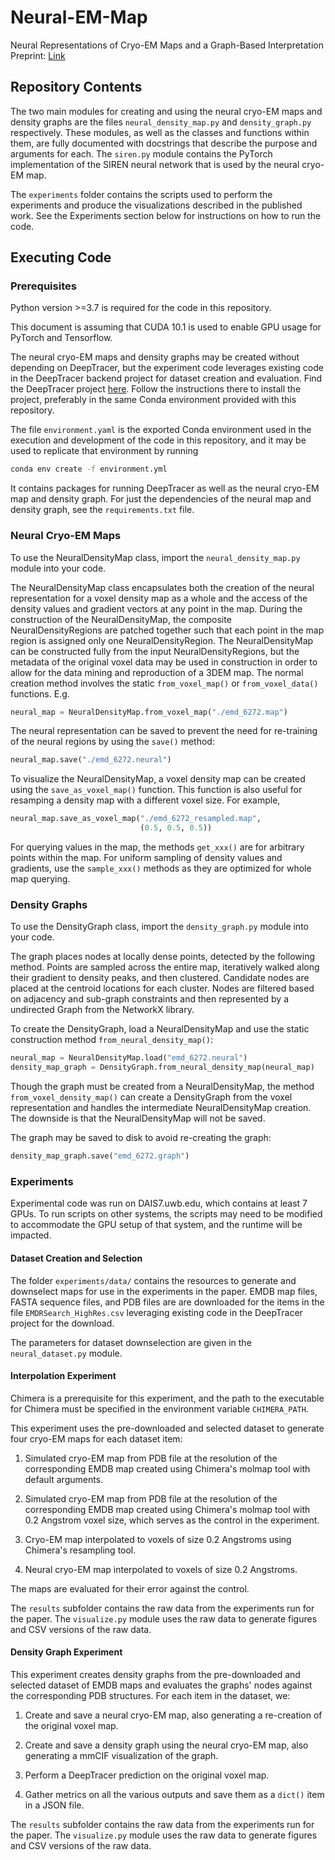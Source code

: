 # Neural-EM-Map

Neural Representations of Cryo-EM Maps and a Graph-Based Interpretation
Preprint: [Link](https://arxiv.org/abs/2104.01468)

## Repository Contents

The two main modules for creating and using the neural cryo-EM maps and density
graphs are the files `neural_density_map.py` and `density_graph.py`
respectively. These modules, as well as the classes and functions within them,
are fully documented with docstrings that describe the purpose and arguments
for each. The `siren.py` module contains the PyTorch implementation of the
SIREN neural network that is used by the neural cryo-EM map.

The `experiments` folder contains the scripts used to perform the experiments
and produce the visualizations described in the published work. See the
Experiments section below for instructions on how to run the code.

## Executing Code

### Prerequisites

Python version >=3.7 is required for the code in this repository.

This document is assuming that CUDA 10.1 is used to enable GPU usage for
PyTorch and Tensorflow.

The neural cryo-EM maps and density graphs may be created without depending
on DeepTracer, but the experiment code leverages existing code in the
DeepTracer backend project for dataset creation and evaluation. Find the
DeepTracer project [here](https://github.com/DrDongSi/Deep-Tracer-1.0). Follow
the instructions there to install the project, preferably in the same Conda
environment provided with this repository.

The file `environment.yaml` is the exported Conda environment used in the
execution and development of the code in this repository, and it may be used
to replicate that environment by running

```bash
conda env create -f environment.yml
```

It contains packages for running DeepTracer as well as the neural cryo-EM map
and density graph. For just the dependencies of the neural map and density
graph, see the `requirements.txt` file.

### Neural Cryo-EM Maps

To use the NeuralDensityMap class, import the `neural_density_map.py` module
into your code.

The NeuralDensityMap class encapsulates both the creation of the neural
representation for a voxel density map as a whole and the access of the
density values and gradient vectors at any point in the map. During the
construction of the NeuralDensityMap, the composite NeuralDensityRegions
are patched together such that each point in the map region is assigned
only one NeuralDensityRegion. The NeuralDensityMap can be constructed fully
from the input NeuralDensityRegions, but the metadata of the original
voxel data may be used in construction in order to allow for the data
mining and reproduction of a 3DEM map. The normal creation method involves
the static `from_voxel_map()` or `from_voxel_data()` functions. E.g.

```python
neural_map = NeuralDensityMap.from_voxel_map("./emd_6272.map")
```

The neural representation can be saved to prevent the need for re-training
of the neural regions by using the `save()` method:

```python
neural_map.save("./emd_6272.neural")
```

To visualize the NeuralDensityMap, a voxel density map can be created
using the `save_as_voxel_map()` function. This function is also useful
for resamping a density map with a different voxel size. For example,

```python
neural_map.save_as_voxel_map("./emd_6272_resampled.map",
                             (0.5, 0.5, 0.5))
```

For querying values in the map, the methods `get_xxx()` are for arbitrary
points within the map. For uniform sampling of density values and
gradients, use the `sample_xxx()` methods as they are optimized for whole
map querying.

### Density Graphs

To use the DensityGraph class, import the `density_graph.py` module into your
code.

The graph places nodes at locally dense points, detected by the following
method. Points are sampled across the entire map, iteratively walked along
their gradient to density peaks, and then clustered. Candidate nodes are
placed at the centroid locations for each cluster. Nodes are filtered based
on adjacency and sub-graph constraints and then represented by a undirected
Graph from the NetworkX library.

To create the DensityGraph, load a NeuralDensityMap and use the static
construction method `from_neural_density_map()`:

```python
neural_map = NeuralDensityMap.load("emd_6272.neural")
density_map_graph = DensityGraph.from_neural_density_map(neural_map)
```

Though the graph must be created from a NeuralDensityMap, the method
`from_voxel_density_map()` can create a DensityGraph from the voxel
representation and handles the intermediate NeuralDensityMap creation. The
downside is that the NeuralDensityMap will not be saved.

The graph may be saved to disk to avoid re-creating the graph:

```python
density_map_graph.save("emd_6272.graph")
```

### Experiments

Experimental code was run on DAIS7.uwb.edu, which contains at least 7 GPUs. To
run scripts on other systems, the scripts may need to be modified to
accommodate the GPU setup of that system, and the runtime will be impacted.

#### Dataset Creation and Selection

The folder `experiments/data/` contains the resources to generate and
downselect maps for use in the experiments in the paper. EMDB map files, FASTA
sequence files, and PDB files are are downloaded for the items in the file
`EMDRSearch_HighRes.csv` leveraging existing code in the DeepTracer project
for the download.

The parameters for dataset downselection are given in the `neural_dataset.py`
module.

#### Interpolation Experiment

Chimera is a prerequisite for this experiment, and the path to the executable
for Chimera must be specified in the environment variable `CHIMERA_PATH`.

This experiment uses the pre-downloaded and selected dataset to generate four
cryo-EM maps for each dataset item:

1. Simulated cryo-EM map from PDB file at the resolution of the corresponding
EMDB map created using Chimera's molmap tool with default arguments.

2. Simulated cryo-EM map from PDB file at the resolution of the corresponding
EMDB map created using Chimera's molmap tool with 0.2 Angstrom voxel size,
which serves as the control in the experiment.

3. Cryo-EM map interpolated to voxels of size 0.2 Angstroms using Chimera's
resampling tool.

4. Neural cryo-EM map interpolated to voxels of size 0.2 Angstroms.

The maps are evaluated for their error against the control.

The `results` subfolder contains the raw data from the experiments run for the
paper. The `visualize.py` module uses the raw data to generate figures and CSV
versions of the raw data.

#### Density Graph Experiment

This experiment creates density graphs from the pre-downloaded and selected
dataset of EMDB maps and evaluates the graphs' nodes against the corresponding
PDB structures. For each item in the dataset, we:

1. Create and save a neural cryo-EM map, also generating a re-creation of the
original voxel map.

2. Create and save a density graph using the neural cryo-EM map, also
generating a mmCIF visualization of the graph.

3. Perform a DeepTracer prediction on the original voxel map.

4. Gather metrics on all the various outputs and save them as a `dict()` item
in a JSON file.

The `results` subfolder contains the raw data from the experiments run for the
paper. The `visualize.py` module uses the raw data to generate figures and CSV
versions of the raw data.
